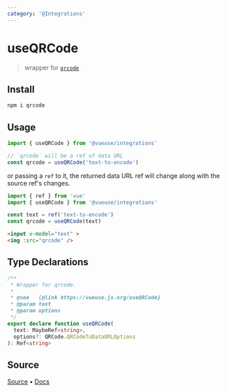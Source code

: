 ```yaml
---
category: '@Integrations'
---
```



# useQRCode

> wrapper for [`qrcode`](https://github.com/soldair/node-qrcode)

## Install 

```bash
npm i qrcode
```

## Usage

```ts
import { useQRCode } from '@vueuse/integrations'

// `qrcode` will be a ref of data URL
const qrcode = useQRCode('text-to-encode')
```

or passing a `ref` to it, the returned data URL ref will change along with the source ref's changes.

```ts
import { ref } from 'vue'
import { useQRCode } from '@vueuse/integrations'

const text = ref('text-to-encode')
const qrcode = useQRCode(text)
```

```html
<input v-model="text" >
<img :src="qrcode" />
```


<!--FOOTER_STARTS-->
## Type Declarations

```typescript
/**
 * Wrapper for qrcode.
 *
 * @see   {@link https://vueuse.js.org/useQRCode}
 * @param text
 * @param options
 */
export declare function useQRCode(
  text: MaybeRef<string>,
  options?: QRCode.QRCodeToDataURLOptions
): Ref<string>
```

## Source

[Source](https://github.com/antfu/vueuse/blob/master/packages/integrations/useQRCode/index.ts) • [Docs](https://github.com/antfu/vueuse/blob/master/packages/integrations/useQRCode/index.md)


<!--FOOTER_ENDS-->
